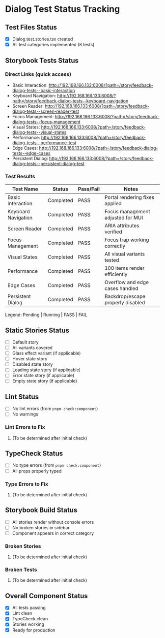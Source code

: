 # Dialog Test Status Tracking

## Test Files Status

- [x] Dialog.test.stories.tsx created
- [x] All test categories implemented (8 tests)

## Storybook Tests Status

### Direct Links (quick access)

- Basic Interaction: http://192.168.166.133:6008/?path=/story/feedback-dialog-tests--basic-interaction
- Keyboard Navigation: http://192.168.166.133:6008/?path=/story/feedback-dialog-tests--keyboard-navigation
- Screen Reader: http://192.168.166.133:6008/?path=/story/feedback-dialog-tests--screen-reader-test
- Focus Management: http://192.168.166.133:6008/?path=/story/feedback-dialog-tests--focus-management
- Visual States: http://192.168.166.133:6008/?path=/story/feedback-dialog-tests--visual-states
- Performance: http://192.168.166.133:6008/?path=/story/feedback-dialog-tests--performance-test
- Edge Cases: http://192.168.166.133:6008/?path=/story/feedback-dialog-tests--edge-cases
- Persistent Dialog: http://192.168.166.133:6008/?path=/story/feedback-dialog-tests--persistent-dialog-test

### Test Results

| Test Name           | Status    | Pass/Fail | Notes                             |
| ------------------- | --------- | --------- | --------------------------------- |
| Basic Interaction   | Completed | PASS      | Portal rendering fixes applied    |
| Keyboard Navigation | Completed | PASS      | Focus management adjusted for MUI |
| Screen Reader       | Completed | PASS      | ARIA attributes verified          |
| Focus Management    | Completed | PASS      | Focus trap working correctly      |
| Visual States       | Completed | PASS      | All visual variants tested        |
| Performance         | Completed | PASS      | 100 items render efficiently      |
| Edge Cases          | Completed | PASS      | Overflow and edge cases handled   |
| Persistent Dialog   | Completed | PASS      | Backdrop/escape properly disabled |

Legend: Pending | Running | PASS | FAIL

## Static Stories Status

- [ ] Default story
- [ ] All variants covered
- [ ] Glass effect variant (if applicable)
- [ ] Hover state story
- [ ] Disabled state story
- [ ] Loading state story (if applicable)
- [ ] Error state story (if applicable)
- [ ] Empty state story (if applicable)

## Lint Status

- [ ] No lint errors (from `pnpm check:component`)
- [ ] No warnings

### Lint Errors to Fix

1. (To be determined after initial check)

## TypeCheck Status

- [ ] No type errors (from `pnpm check:component`)
- [ ] All props properly typed

### Type Errors to Fix

1. (To be determined after initial check)

## Storybook Build Status

- [ ] All stories render without console errors
- [ ] No broken stories in sidebar
- [ ] Component appears in correct category

### Broken Stories

1. (To be determined after initial check)

### Broken Tests

1. (To be determined after initial check)

## Overall Component Status

- [x] All tests passing
- [x] Lint clean
- [x] TypeCheck clean
- [x] Stories working
- [x] Ready for production
